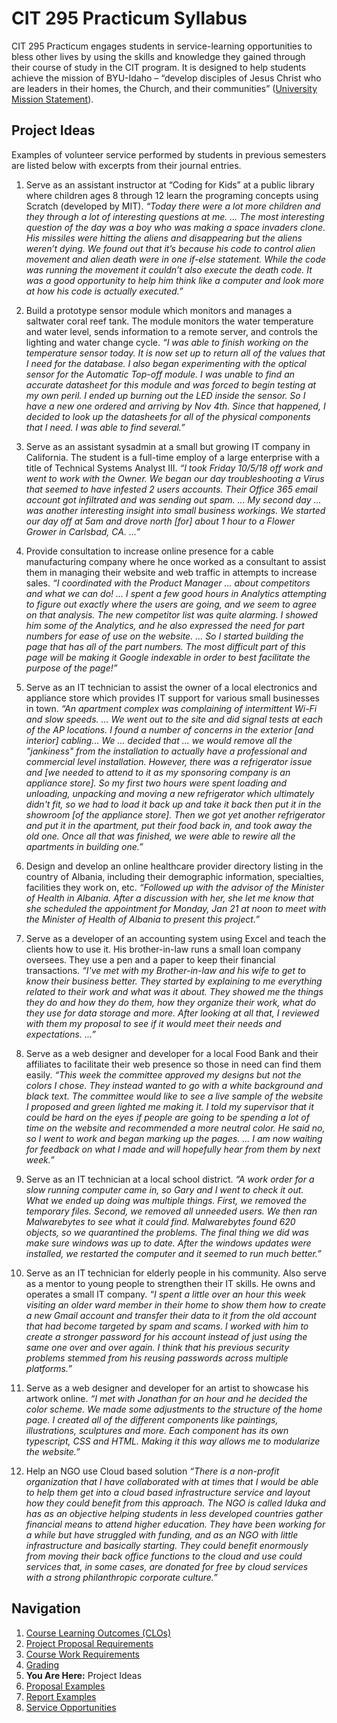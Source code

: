 # CIT 295 Practicum Syllabus
CIT 295 Practicum engages students in service-learning opportunities to bless other lives by
using the skills and knowledge they gained through their course of study in the CIT program. It
is designed to help students achieve the mission of BYU-Idaho – “develop disciples of Jesus
Christ who are leaders in their homes, the Church, and their communities” ([University Mission
Statement](https://www.byui.edu/about/byu-idaho-mission-statement)).

## Project Ideas
Examples of volunteer service performed by students in previous semesters are listed below
with excerpts from their journal entries.

1. Serve as an assistant instructor at “Coding for Kids” at a public library where children
ages 8 through 12 learn the programing concepts using Scratch (developed by MIT).
*“Today there were a lot more children and they through a lot of interesting questions at
me. ... The most interesting question of the day was a boy who was making a space
invaders clone. His missiles were hitting the aliens and disappearing but the aliens
weren’t dying. We found out that it’s because his code to control alien movement and
alien death were in one if-else statement. While the code was running the movement it
couldn’t also execute the death code. It was a good opportunity to help him think like a
computer and look more at how his code is actually executed.”*

2. Build a prototype sensor module which monitors and manages a saltwater coral reef
tank. The module monitors the water temperature and water level, sends information
to a remote server, and controls the lighting and water change cycle.
*“I was able to finish working on the temperature sensor today. It is now set up to return
all of the values that I need for the database. I also began experimenting with the optical
sensor for the Automatic Top-off module. I was unable to find an accurate datasheet for
this module and was forced to begin testing at my own peril. I ended up burning out the
LED inside the sensor. So I have a new one ordered and arriving by Nov 4th. Since that
happened, I decided to look up the datasheets for all of the physical components that I
need. I was able to find several.”*

3. Serve as an assistant sysadmin at a small but growing IT company in California. The
student is a full-time employ of a large enterprise with a title of Technical Systems
Analyst III.
*“I took Friday 10/5/18 off work and went to work with the Owner. We began our day
troubleshooting a Virus that seemed to have infested 2 users accounts. Their Office 365
email account got infiltrated and was sending out spam. ... My second day ... was
another interesting insight into small business workings. We started our day off at 5am
and drove north [for] about 1 hour to a Flower Grower in Carlsbad, CA. ...”*

4. Provide consultation to increase online presence for a cable manufacturing company
where he once worked as a consultant to assist them in managing their website and
web traffic in attempts to increase sales.
*“I coordinated with the Product Manager ... about competitors and what we can do! ... I
spent a few good hours in Analytics attempting to figure out exactly where the users are
going, and we seem to agree on that analysis. The new competitor list was quite
alarming. I showed him some of the Analytics, and he also expressed the need for part
numbers for ease of use on the website. ... So I started building the page that has all of
the part numbers. The most difficult part of this page will be making it Google indexable
in order to best facilitate the purpose of the page!”*

5. Serve as an IT technician to assist the owner of a local electronics and appliance store
which provides IT support for various small businesses in town.
*“An apartment complex was complaining of intermittent Wi-Fi and slow speeds. ... We
went out to the site and did signal tests at each of the AP locations. I found a number of
concerns in the exterior [and interior] cabling... We ... decided that ... we would remove
all the "jankiness" from the installation to actually have a professional and commercial
level installation. However, there was a refrigerator issue and [we needed to attend to
it as my sponsoring company is an appliance store]. So my first two hours were spent
loading and unloading, unpacking and moving a new refrigerator which ultimately didn't
fit, so we had to load it back up and take it back then put it in the showroom [of the
appliance store]. Then we got yet another refrigerator and put it in the apartment, put
their food back in, and took away the old one. Once all that was finished, we were able
to rewire all the apartments in building one.”*

6. Design and develop an online healthcare provider directory listing in the country of
Albania, including their demographic information, specialties, facilities they work on,
etc.
*“Followed up with the advisor of the Minister of Health in Albania. After a discussion
with her, she let me know that she scheduled the appointment for Monday, Jan 21 at
noon to meet with the Minister of Health of Albania to present this project.”*

7. Serve as a developer of an accounting system using Excel and teach the clients how to
use it. His brother-in-law runs a small loan company oversees. They use a pen and a
paper to keep their financial transactions.
*“I've met with my Brother-in-law and his wife to get to know their business better. They
started by explaining to me everything related to their work and what was it about.
They showed me the things they do and how they do them, how they organize their
work, what do they use for data storage and more. After looking at all that, I reviewed
with them my proposal to see if it would meet their needs and expectations. ...”*

8. Serve as a web designer and developer for a local Food Bank and their affiliates to
facilitate their web presence so those in need can find them easily.
*“This week the committee approved my designs but not the colors I chose. They instead
wanted to go with a white background and black text. The committee would like to see
a live sample of the website I proposed and green lighted me making it. I told my
supervisor that it could be hard on the eyes if people are going to be spending a lot of
time on the website and recommended a more neutral color. He said no, so I went to
work and began marking up the pages. ... I am now waiting for feedback on what I made
and will hopefully hear from them by next week.”*

9. Serve as an IT technician at a local school district.
*“A work order for a slow running computer came in, so Gary and I went to check it out.
What we ended up doing was multiple things. First, we removed the temporary files.
Second, we removed all unneeded users. We then ran Malwarebytes to see what it
could find. Malwarebytes found 620 objects, so we quarantined the problems. The
final thing we did was make sure windows was up to date. After the windows updates
were installed, we restarted the computer and it seemed to run much better.”*

10. Serve as an IT technician for elderly people in his community. Also serve as a mentor to
young people to strengthen their IT skills. He owns and operates a small IT company.
*“I spent a little over an hour this week visiting an older ward member in their home to
show them how to create a new Gmail account and transfer their data to it from the old
account that had become targeted by spam and scams. I worked with him to create a
stronger password for his account instead of just using the same one over and over
again. I think that his previous security problems stemmed from his reusing passwords
across multiple platforms.”*

11. Serve as a web designer and developer for an artist to showcase his artwork online.
*“I met with Jonathan for an hour and he decided the color scheme. We made some
adjustments to the structure of the home page. I created all of the different
components like paintings, illustrations, sculptures and more. Each component has its
own typescript, CSS and HTML. Making it this way allows me to modularize the
website.”*

12. Help an NGO use Cloud based solution
*“There is a non-profit organization that I have collaborated with at times that I would be
able to help them get into a cloud based infrastructure service and layout how they
could benefit from this approach. The NGO is called Iduka and has as an objective
helping students in less developed countries gather financial means to attend higher
education. They have been working for a while but have struggled with funding, and as
an NGO with little infrastructure and basically starting. They could benefit enormously
from moving their back office functions to the cloud and use could services that, in
some cases, are donated for free by cloud services with a strong philanthropic corporate
culture.”*

## Navigation
1. [Course Learning Outcomes (CLOs)](https://cit295.github.io)
2. [Project Proposal Requirements](https://cit295.github.io/proposal_requirements)
3. [Course Work Requirements](https://cit295.github.io/course_work_requirements)
4. [Grading](https://cit295.github.io/grading)
5. **You Are Here:** Project Ideas
6. [Proposal Examples](https://cit295.github.io/proposal_examples)
7. [Report Examples](https://cit295.github.io/report_examples)
8. [Service Opportunities](https://cit295.github.io/service_opportunities)
